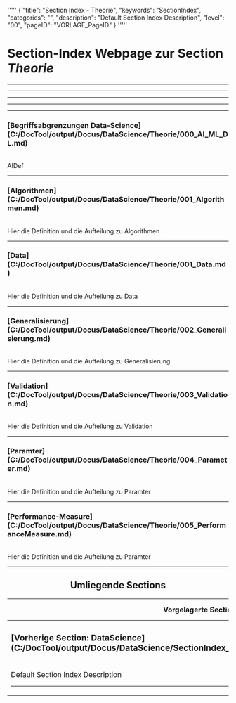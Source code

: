 '''''
{
"title": "Section Index - Theorie",
"keywords": "SectionIndex",
"categories": "",
"description": "Default Section Index Description",
"level": "00",
"pageID": "VORLAGE_PageID"
}
'''''


<h1>Section-Index Webpage zur Section <i>Theorie</i></h1>

<hr><hr><hr><hr><hr>


<h3>[Begriffsabgrenzungen Data-Science](C:/DocTool/output/Docus/DataScience/Theorie/000_AI_ML_DL.md)</h3><br>AIDef<hr>


<h3>[Algorithmen](C:/DocTool/output/Docus/DataScience/Theorie/001_Algorithmen.md)</h3><br>Hier die Definition und die Aufteilung zu Algorithmen<hr>


<h3>[Data](C:/DocTool/output/Docus/DataScience/Theorie/001_Data.md)</h3><br>Hier die Definition und die Aufteilung zu Data<hr>


<h3>[Generalisierung](C:/DocTool/output/Docus/DataScience/Theorie/002_Generalisierung.md)</h3><br>Hier die Definition und die Aufteilung zu Generalisierung<hr>


<h3>[Validation](C:/DocTool/output/Docus/DataScience/Theorie/003_Validation.md)</h3><br>Hier die Definition und die Aufteilung zu Validation<hr>


<h3>[Paramter](C:/DocTool/output/Docus/DataScience/Theorie/004_Parameter.md)</h3><br>Hier die Definition und die Aufteilung zu Paramter<hr>


<h3>[Performance-Measure](C:/DocTool/output/Docus/DataScience/Theorie/005_PerformanceMeasure.md)</h3><br>Hier die Definition und die Aufteilung zu Paramter<hr><center><h2>Umliegende Sections</h2><table><thead> <tr> <th>Vorgelagerte Section</th> <th>Nachgelagerte Section</th></tr></thead><tbody><tr><td><h3>[Vorherige Section: DataScience](C:/DocTool/output/Docus/DataScience/SectionIndex_DocTooloutputDocusDataScience.html)</h3><br>Default Section Index Description<hr></td><td>ListeNachgelagerte Sections</td></tr></tbody></table></center>